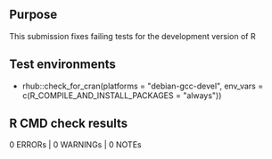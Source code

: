 ## Purpose
This submission fixes failing tests for the development version of R

## Test environments
* rhub::check_for_cran(platforms = "debian-gcc-devel", env_vars = c(R_COMPILE_AND_INSTALL_PACKAGES = "always"))

## R CMD check results
0 ERRORs | 0 WARNINGs | 0 NOTEs
